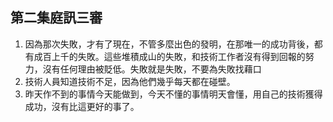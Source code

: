## 第二集庭訊三審
1. 因為那次失敗，才有了現在，不管多麼出色的發明，在那唯一的成功背後，都有成百上千的失敗。這些堆積成山的失敗，和技術工作者沒有得到回報的努力，沒有任何理由被貶低。失敗就是失敗，不要為失敗找藉口
2. 技術人員知道技術不足，因為他們幾乎每天都在碰壁。
3. 昨天作不到的事情今天能做到，今天不懂的事情明天會懂，用自己的技術獲得成功，沒有比這更好的事了。
